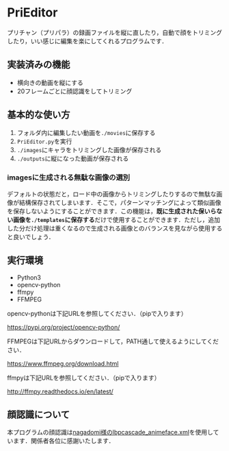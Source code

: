# PriEditor

プリチャン（プリパラ）の録画ファイルを縦に直したり，自動で顔をトリミングしたり，いい感じに編集を楽にしてくれるプログラムです．



## 実装済みの機能

* 横向きの動画を縦にする
* 20フレームごとに顔認識をしてトリミング





## 基本的な使い方

1. フォルダ内に編集したい動画を```./movies```に保存する
2. ```PriEditor.py```を実行
3. ```./images```にキャラをトリミングした画像が保存される
4. ```./outputs```に縦になった動画が保存される




### imagesに生成される無駄な画像の選別

デフォルトの状態だと，ロード中の画像からトリミングしたりするので無駄な画像が結構保存されてしまいます．そこで，パターンマッチングによって類似画像を保存しないようにすることができます．この機能は，**既に生成された保いらない画像を```./templates```に保存する**だけで使用することができます．ただし，追加した分だけ処理は重くなるので生成される画像とのバランスを見ながら使用すると良いでしょう．




## 実行環境

* Python3
* opencv-python
* ffmpy
* FFMPEG



opencv-pythonは下記URLを参照してください．（pipで入ります）

https://pypi.org/project/opencv-python/



FFMPEGは下記URLからダウンロードして，PATH通して使えるようにしてください．

https://www.ffmpeg.org/download.html



ffmpyは下記URLを参照してください．（pipで入ります）

http://ffmpy.readthedocs.io/en/latest/



## 顔認識について

本プログラムの顔認識は[nagadomi様のlbpcascade_animeface.xml](https://github.com/nagadomi/lbpcascade_animeface)を使用しています．関係者各位に感謝いたします．